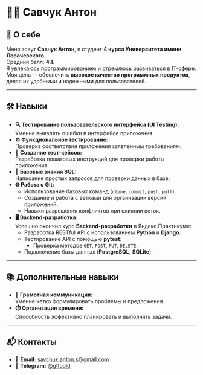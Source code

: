 # 🧑‍💻 Савчук Антон

## 🌟 О себе
Меня зовут **Савчук Антон**, я студент **4 курса Университета имени Лобачевского**.  
Средний балл: **4.1**.  
Я увлекаюсь программированием и стремлюсь развиваться в IT-сфере.  
Моя цель — обеспечить **высокое качество программных продуктов**, делая их удобными и надежными для пользователей.

---

## 🛠️ Навыки
- **🔍 Тестирование пользовательского интерфейса (UI Testing):**  
  Умение выявлять ошибки в интерфейсе приложения.
- **⚙️ Функциональное тестирование:**  
  Проверка соответствия приложения заявленным требованиям.
- **📝 Создание тест-кейсов:**  
  Разработка пошаговых инструкций для проверки работы приложения.
- **💾 Базовые знания SQL:**  
  Написание простых запросов для проверки данных в базе.
- **🌐 Работа с Git:**  
  - Использование базовых команд (`clone`, `commit`, `push`, `pull`).  
  - Создание и работа с ветками для организации версий приложений.  
  - Навыки разрешения конфликтов при слиянии веток.
- **🖥️ Backend-разработка:**  
  Успешно окончил курс **Backend-разработки** в Яндекс.Практикуме:
  - Разработка RESTful API с использованием **Python** и **Django**.
  - Тестирование API с помощью **pytest**:
    - Проверка методов `GET`, `POST`, `PUT`, `DELETE`.
  - Подключение базы данных (**PostgreSQL**, **SQLite**).

---

## 📚 Дополнительные навыки
- **💬 Грамотная коммуникация:**  
  Умение четко формулировать проблемы и предложения.
- **⏱️ Организация времени:**  
  Способность эффективно планировать и выполнять задачи.

---

## 📬 Контакты
- 📧 **Email:** [savchuk.anton.s@gmail.com](mailto:savchuk.anton.s@gmail.com)  
- 💬 **Telegram:** [@gtfoold](https://t.me/gtfoold)
